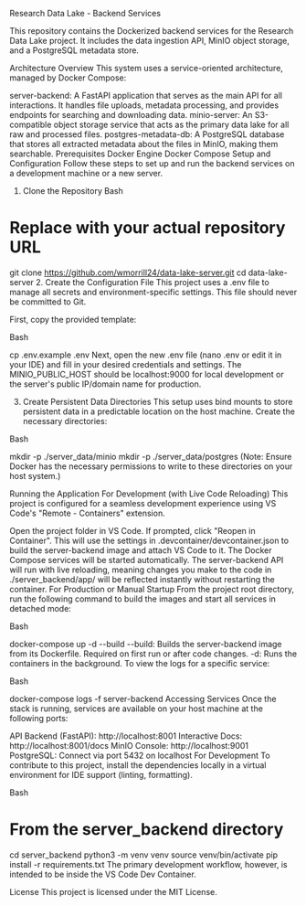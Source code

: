 Research Data Lake - Backend Services


This repository contains the Dockerized backend services for the Research Data Lake project. It includes the data ingestion API, MinIO object storage, and a PostgreSQL metadata store.

Architecture Overview
This system uses a service-oriented architecture, managed by Docker Compose:

server-backend: A FastAPI application that serves as the main API for all interactions. It handles file uploads, metadata processing, and provides endpoints for searching and downloading data.
minio-server: An S3-compatible object storage service that acts as the primary data lake for all raw and processed files.
postgres-metadata-db: A PostgreSQL database that stores all extracted metadata about the files in MinIO, making them searchable.
Prerequisites
Docker Engine
Docker Compose
Setup and Configuration
Follow these steps to set up and run the backend services on a development machine or a new server.

1. Clone the Repository
Bash

# Replace with your actual repository URL
git clone https://github.com/wmorrill24/data-lake-server.git
cd data-lake-server
2. Create the Configuration File
This project uses a .env file to manage all secrets and environment-specific settings. This file should never be committed to Git.

First, copy the provided template:

Bash

cp .env.example .env
Next, open the new .env file (nano .env or edit it in your IDE) and fill in your desired credentials and settings. The MINIO_PUBLIC_HOST should be localhost:9000 for local development or the server's public IP/domain name for production.

3. Create Persistent Data Directories
This setup uses bind mounts to store persistent data in a predictable location on the host machine. Create the necessary directories:

Bash

mkdir -p ./server_data/minio
mkdir -p ./server_data/postgres
(Note: Ensure Docker has the necessary permissions to write to these directories on your host system.)

Running the Application
For Development (with Live Code Reloading)
This project is configured for a seamless development experience using VS Code's "Remote - Containers" extension.

Open the project folder in VS Code.
If prompted, click "Reopen in Container". This will use the settings in .devcontainer/devcontainer.json to build the server-backend image and attach VS Code to it.
The Docker Compose services will be started automatically. The server-backend API will run with live reloading, meaning changes you make to the code in ./server_backend/app/ will be reflected instantly without restarting the container.
For Production or Manual Startup
From the project root directory, run the following command to build the images and start all services in detached mode:

Bash

docker-compose up -d --build
--build: Builds the server-backend image from its Dockerfile. Required on first run or after code changes.
-d: Runs the containers in the background.
To view the logs for a specific service:

Bash

docker-compose logs -f server-backend
Accessing Services
Once the stack is running, services are available on your host machine at the following ports:

API Backend (FastAPI): http://localhost:8001
Interactive Docs: http://localhost:8001/docs
MinIO Console: http://localhost:9001
PostgreSQL: Connect via port 5432 on localhost
For Development
To contribute to this project, install the dependencies locally in a virtual environment for IDE support (linting, formatting).

Bash

# From the server_backend directory
cd server_backend
python3 -m venv venv
source venv/bin/activate
pip install -r requirements.txt
The primary development workflow, however, is intended to be inside the VS Code Dev Container.

License
This project is licensed under the MIT License.
